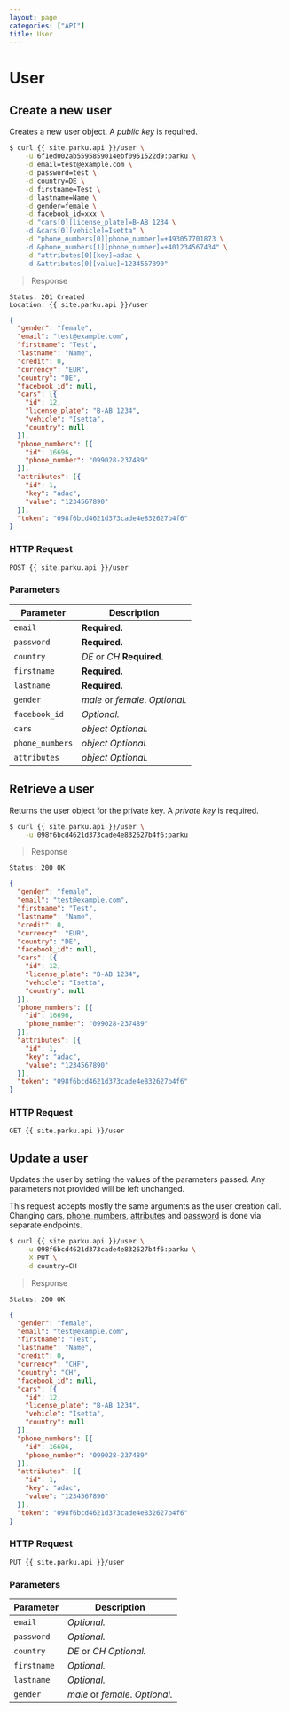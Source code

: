 ```yaml
---
layout: page
categories: ["API"]
title: User
---
```


# User

## Create a new user

Creates a new user object. A _public key_ is required.

```sh
$ curl {{ site.parku.api }}/user \
    -u 6f1ed002ab5595859014ebf0951522d9:parku \
    -d email=test@example.com \
    -d password=test \
    -d country=DE \
    -d firstname=Test \
    -d lastname=Name \
    -d gender=female \
    -d facebook_id=xxx \
    -d "cars[0][license_plate]=B-AB 1234 \
    -d &cars[0][vehicle]=Isetta" \
    -d "phone_numbers[0][phone_number]=+493057701873 \
    -d &phone_numbers[1][phone_number]=+401234567434" \
    -d "attributes[0][key]=adac \
    -d &attributes[0][value]=1234567890"
```

> Response

```nginx
Status: 201 Created
Location: {{ site.parku.api }}/user
```
```json
{
  "gender": "female",
  "email": "test@example.com",
  "firstname": "Test",
  "lastname": "Name",
  "credit": 0,
  "currency": "EUR",
  "country": "DE",
  "facebook_id": null,
  "cars": [{
    "id": 12,
    "license_plate": "B-AB 1234",
    "vehicle": "Isetta",
    "country": null
  }],
  "phone_numbers": [{
    "id": 16696,
    "phone_number": "099028-237489"
  }],
  "attributes": [{
    "id": 1,
    "key": "adac",
    "value": "1234567890"
  }],
  "token": "098f6bcd4621d373cade4e832627b4f6"
}
```

### HTTP Request

`POST {{ site.parku.api }}/user`

### Parameters

Parameter      | Description
---            | ---
`email`        | __Required.__
`password`     | __Required.__
`country`      | _DE_ or _CH_ __Required.__
`firstname`    | __Required.__
`lastname`     | __Required.__
`gender`       | _male_ or _female_. _Optional._
`facebook_id`  | _Optional._
`cars`         | _object_ _Optional._
`phone_numbers`| _object_ _Optional._
`attributes`   | _object_ _Optional._

## Retrieve a user

Returns the user object for the private key. A _private key_ is required.

```sh
$ curl {{ site.parku.api }}/user \
    -u 098f6bcd4621d373cade4e832627b4f6:parku
```

> Response

```nginx
Status: 200 OK
```
```json
{
  "gender": "female",
  "email": "test@example.com",
  "firstname": "Test",
  "lastname": "Name",
  "credit": 0,
  "currency": "EUR",
  "country": "DE",
  "facebook_id": null,
  "cars": [{
    "id": 12,
    "license_plate": "B-AB 1234",
    "vehicle": "Isetta",
    "country": null
  }],
  "phone_numbers": [{
    "id": 16696,
    "phone_number": "099028-237489"
  }],
  "attributes": [{
    "id": 1,
    "key": "adac",
    "value": "1234567890"
  }],
  "token": "098f6bcd4621d373cade4e832627b4f6"
}
```
### HTTP Request

`GET {{ site.parku.api }}/user`


## Update a user

Updates the user by setting the values of the parameters passed. Any parameters not provided will be left unchanged.

This request accepts mostly the same arguments as the user creation call. Changing [cars][cars], [phone_numbers][phone_numbers], [attributes][attributes] and [password][password] is done via separate endpoints.

```sh
$ curl {{ site.parku.api }}/user \
    -u 098f6bcd4621d373cade4e832627b4f6:parku \
    -X PUT \
    -d country=CH
```

> Response

```nginx
Status: 200 OK
```
```json
{
  "gender": "female",
  "email": "test@example.com",
  "firstname": "Test",
  "lastname": "Name",
  "credit": 0,
  "currency": "CHF",
  "country": "CH",
  "facebook_id": null,
  "cars": [{
    "id": 12,
    "license_plate": "B-AB 1234",
    "vehicle": "Isetta",
    "country": null
  }],
  "phone_numbers": [{
    "id": 16696,
    "phone_number": "099028-237489"
  }],
  "attributes": [{
    "id": 1,
    "key": "adac",
    "value": "1234567890"
  }],
  "token": "098f6bcd4621d373cade4e832627b4f6"
}
```

### HTTP Request

`PUT {{ site.parku.api }}/user`

### Parameters

Parameter    | Description
---          | ---
`email`      | _Optional._
`password`   | _Optional._
`country`    | _DE_ or _CH_ _Optional._
`firstname`  | _Optional._
`lastname`   | _Optional._
`gender`     | _male_ or _female_. _Optional._

  [cars]: /api/cars/
  [phone_numbers]: /api/phone_numbers/
  [attributes]: /api/attributes/
  [password]: /api/password/
